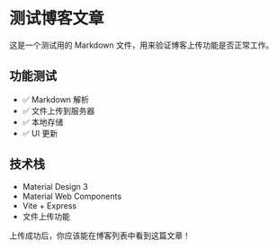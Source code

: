 # 测试博客文章

这是一个测试用的 Markdown 文件，用来验证博客上传功能是否正常工作。

## 功能测试

- ✅ Markdown 解析
- ✅ 文件上传到服务器
- ✅ 本地存储
- ✅ UI 更新

## 技术栈

- Material Design 3
- Material Web Components
- Vite + Express
- 文件上传功能

上传成功后，你应该能在博客列表中看到这篇文章！
